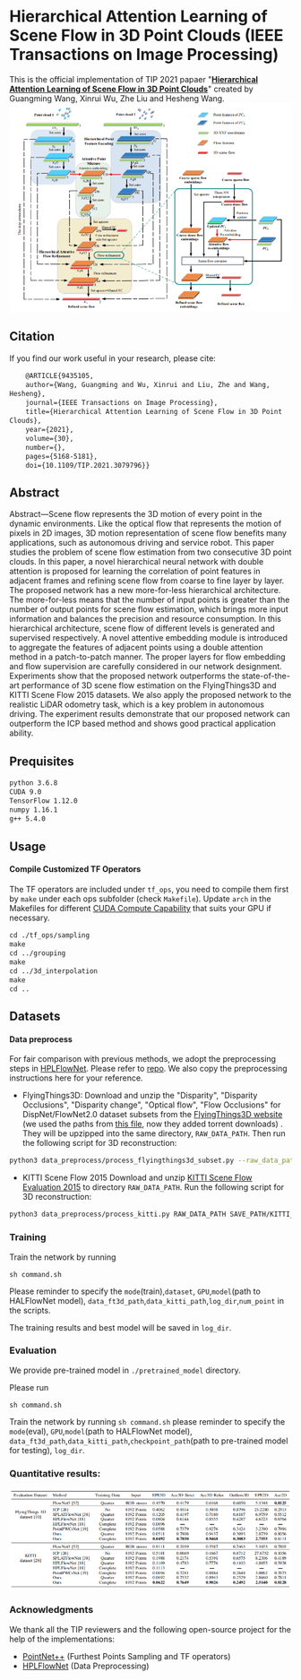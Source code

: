 **Hierarchical Attention Learning of Scene Flow in 3D Point Clouds** (IEEE Transactions on Image Processing)
==============================================================================================================================
This is the official implementation of TIP 2021 papaer "[**Hierarchical Attention Learning of Scene Flow in 3D Point Clouds**](https://ieeexplore.ieee.org/abstract/document/9435105)" created by Guangming Wang, Xinrui Wu, Zhe Liu and Hesheng Wang.
![](doc/network.png)

## Citation
If you find our work useful in your research, please cite:

        @ARTICLE{9435105,
        author={Wang, Guangming and Wu, Xinrui and Liu, Zhe and Wang, Hesheng},
        journal={IEEE Transactions on Image Processing}, 
        title={Hierarchical Attention Learning of Scene Flow in 3D Point Clouds}, 
        year={2021},
        volume={30},
        number={},
        pages={5168-5181},
        doi={10.1109/TIP.2021.3079796}}





## Abstract

Abstract—Scene flow represents the 3D motion of every point in the dynamic environments. Like the optical flow that represents the motion of pixels in 2D images, 3D motion representation of scene flow benefits many applications, such as autonomous driving and service robot. This paper studies the problem of scene flow estimation from two consecutive 3D point clouds. In this paper, a novel hierarchical neural network with double attention is proposed for learning the correlation of point features in adjacent frames and refining scene flow from coarse to fine layer by layer. The proposed network has a new more-for-less hierarchical architecture. The more-for-less means that the number of input points is greater than the number of output points for scene flow estimation, which brings more input information and balances the precision and resource consumption. In this hierarchical architecture, scene flow of different levels is generated and supervised respectively. A novel attentive embedding module is introduced to aggregate the features of adjacent points using a double attention method in a patch-to-patch manner. The proper layers for flow embedding and flow supervision are carefully considered in our network designment. Experiments show that the proposed network outperforms the state-of-the-art performance of 3D scene flow estimation on the FlyingThings3D and KITTI Scene Flow 2015 datasets. We also apply the proposed network to the realistic LiDAR odometry task, which is a key problem in autonomous driving. The experiment results demonstrate that our proposed network can outperform the ICP based method and shows good practical application ability. 


## Prequisites
    python 3.6.8
    CUDA 9.0
    TensorFlow 1.12.0  
    numpy 1.16.1  
    g++ 5.4.0 


## Usage

#### Compile Customized TF Operators
The TF operators are included under `tf_ops`, you need to compile them first by `make` under each ops subfolder (check `Makefile`). Update `arch` in the Makefiles for different <a href="https://en.wikipedia.org/wiki/CUDA#GPUs_supported">CUDA Compute Capability</a> that suits your GPU if necessary.

    cd ./tf_ops/sampling
    make
    cd ../grouping
    make
    cd ../3d_interpolation
    make
    cd ..

    

## Datasets

#### Data preprocess

For fair comparison with previous methods, we adopt the preprocessing steps in [HPLFlowNet](https://web.cs.ucdavis.edu/~yjlee/projects/cvpr2019-HPLFlowNet.pdf). Please refer to [repo](https://github.com/laoreja/HPLFlowNet). We also copy the preprocessing instructions here for your reference.

* FlyingThings3D:
Download and unzip the "Disparity", "Disparity Occlusions", "Disparity change", "Optical flow", "Flow Occlusions" for DispNet/FlowNet2.0 dataset subsets from the [FlyingThings3D website](https://lmb.informatik.uni-freiburg.de/resources/datasets/SceneFlowDatasets.en.html) (we used the paths from [this file](https://lmb.informatik.uni-freiburg.de/data/FlyingThings3D_subset/FlyingThings3D_subset_all_download_paths.txt), now they added torrent downloads)
. They will be upzipped into the same directory, `RAW_DATA_PATH`. Then run the following script for 3D reconstruction:

```bash
python3 data_preprocess/process_flyingthings3d_subset.py --raw_data_path RAW_DATA_PATH --save_path SAVE_PATH/FlyingThings3D_subset_processed_35m --only_save_near_pts
```

* KITTI Scene Flow 2015
Download and unzip [KITTI Scene Flow Evaluation 2015](http://www.cvlibs.net/download.php?file=data_scene_flow.zip) to directory `RAW_DATA_PATH`.
Run the following script for 3D reconstruction:

```bash
python3 data_preprocess/process_kitti.py RAW_DATA_PATH SAVE_PATH/KITTI_processed_occ_final
```

### Training
Train the network by running 
    
    sh command.sh  

Please reminder to specify the `mode`(train),`dataset`, `GPU`,`model`(path to HALFlowNet model), `data_ft3d_path`,`data_kitti_path`,`log_dir`,`num_point` in the scripts.


The training results and best model will be saved in `log_dir`.

### Evaluation

We provide pre-trained model in `./pretrained_model` directory.

Please run 

    sh command.sh 
    

Train the network by running `sh command.sh` please reminder to specify the `mode`(eval), `GPU`,`model`(path to HALFlowNet model), `data_ft3d_path`,`data_kitti_path`,`checkpoint_path`(path to pre-trained model for testing), `log_dir`.


### Quantitative results:

![](doc/result.png)


### Acknowledgments

We thank all the TIP reviewers and the following open-source project for the help of the implementations:
- [PointNet++](https://github.com/charlesq34/pointnet2) (Furthest Points Sampling and TF operators)
- [HPLFlowNet](https://github.com/laoreja/HPLFlowNet) (Data Preprocessing)

